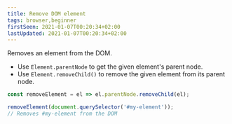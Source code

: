 ```yaml
---
title: Remove DOM element
tags: browser,beginner
firstSeen: 2021-01-07T00:20:34+02:00
lastUpdated: 2021-01-07T00:20:34+02:00
---
```


Removes an element from the DOM.

- Use `Element.parentNode` to get the given element's parent node.
- Use `Element.removeChild()` to remove the given element from its parent node.

```js
const removeElement = el => el.parentNode.removeChild(el);
```

```js
removeElement(document.querySelector('#my-element'));
// Removes #my-element from the DOM
```

